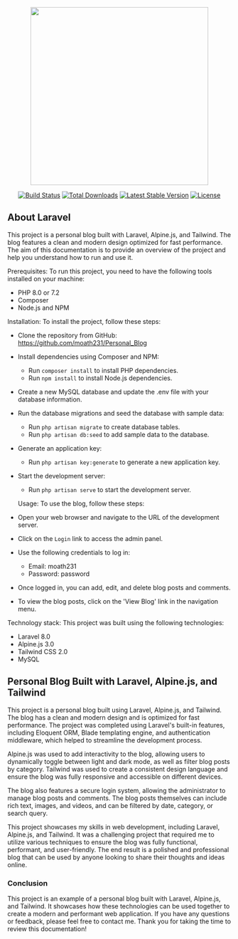 <p align="center"><a href="https://laravel.com" target="_blank"><img src="https://raw.githubusercontent.com/laravel/art/master/logo-lockup/5%20SVG/2%20CMYK/1%20Full%20Color/laravel-logolockup-cmyk-red.svg" width="400"></a></p>

<p align="center">
<a href="https://travis-ci.org/laravel/framework"><img src="https://travis-ci.org/laravel/framework.svg" alt="Build Status"></a>
<a href="https://packagist.org/packages/laravel/framework"><img src="https://img.shields.io/packagist/dt/laravel/framework" alt="Total Downloads"></a>
<a href="https://packagist.org/packages/laravel/framework"><img src="https://img.shields.io/packagist/v/laravel/framework" alt="Latest Stable Version"></a>
<a href="https://packagist.org/packages/laravel/framework"><img src="https://img.shields.io/packagist/l/laravel/framework" alt="License"></a>
</p>

## About Laravel

This project is a personal blog built with Laravel, Alpine.js, and Tailwind. The blog features a clean and modern design optimized for fast performance. The aim of this documentation is to provide an overview of the project and help you understand how to run and use it.

Prerequisites:
To run this project, you need to have the following tools installed on your machine:

- PHP 8.0 or 7.2
- Composer  
- Node.js and NPM 

Installation:
To install the project, follow these steps:
- Clone the repository from GitHub: https://github.com/moath231/Personal_Blog
- Install dependencies using Composer and NPM:
  - Run `composer install` to install PHP dependencies.
  - Run `npm install` to install Node.js dependencies.
- Create a new MySQL database and update the .env file with your database information.
- Run the database migrations and seed the database with sample data:
  - Run `php artisan migrate` to create database tables.
  - Run `php artisan db:seed` to add sample data to the database.
- Generate an application key:
  - Run `php artisan key:generate` to generate a new application key.
- Start the development server:
  - Run `php artisan serve` to start the development server.

  Usage:
  To use the blog, follow these steps:

- Open your web browser and navigate to the URL of the development server.
- Click on the `Login` link to access the admin panel.
- Use the following credentials to log in:
  - Email: moath231
  - Password: password
- Once logged in, you can add, edit, and delete blog posts and comments.
- To view the blog posts, click on the 'View Blog' link in the navigation menu.

Technology stack:
This project was built using the following technologies:

- Laravel 8.0
- Alpine.js 3.0
- Tailwind CSS 2.0
- MySQL


## Personal Blog Built with Laravel, Alpine.js, and Tailwind

This project is a personal blog built using Laravel, Alpine.js, and Tailwind. The blog has a clean and modern design and is optimized for fast performance. The project was completed using Laravel's built-in features, including Eloquent ORM, Blade templating engine, and authentication middleware, which helped to streamline the development process.

Alpine.js was used to add interactivity to the blog, allowing users to dynamically toggle between light and dark mode, as well as filter blog posts by category. Tailwind was used to create a consistent design language and ensure the blog was fully responsive and accessible on different devices.

The blog also features a secure login system, allowing the administrator to manage blog posts and comments. The blog posts themselves can include rich text, images, and videos, and can be filtered by date, category, or search query.

This project showcases my skills in web development, including Laravel, Alpine.js, and Tailwind. It was a challenging project that required me to utilize various techniques to ensure the blog was fully functional, performant, and user-friendly. The end result is a polished and professional blog that can be used by anyone looking to share their thoughts and ideas online.

### Conclusion

This project is an example of a personal blog built with Laravel, Alpine.js, and Tailwind. It showcases how these technologies can be used together to create a modern and performant web application. If you have any questions or feedback, please feel free to contact me. Thank you for taking the time to review this documentation!